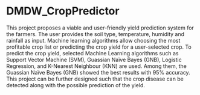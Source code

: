 # DMDW_CropPredictor

This project proposes a viable and user-friendly yield prediction system for the farmers. The user provides the soil type, temperature, humidity and rainfall as input. Machine learning algorithms allow choosing the most profitable crop list or predicting the crop yield for a user-selected crop. 
To predict the crop yield, selected Machine Learning algorithms such as Support Vector Machine (SVM), Guassian Naïve Bayes (GNB), Logistic Regression, and K-Nearest Neighbour (KNN) are used. Among them, the Guassian Naïve Bayes (GNB) showed the best results with 95% accuracy.
This project can be further designed such that the crop disease can be detected along with the possible prediction of the yield.
